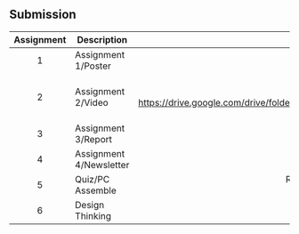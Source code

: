 ## Submission
| Assignment | Description  | Reflection |
| :-----: |  ------ | :-----: | 
| 1 | Assignment 1/Poster | Reflection 1 <br> aaaa| 
| 2 | Assignment 2/Video | Reflection 2 <br> aaaa <br> https://drive.google.com/drive/folders/1Dq5C8PDExWydHJ8A3ihGCFXFyW6USKns?usp=sharing| 
| 3 | Assignment 3/Report | Reflection 3 <br> aaaa | 
| 4 | Assignment 4/Newsletter | Reflection 4 <br>|
| 5 | Quiz/PC Assemble | Reflection Quiz <br> Taaaa|
| 6 | Design Thinking  |aaaa |
